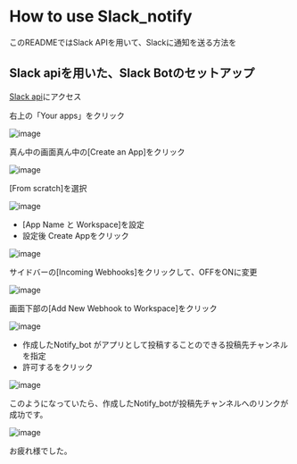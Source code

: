# How to use Slack_notify

このREADMEではSlack APIを用いて、Slackに通知を送る方法を

## Slack apiを用いた、Slack Botのセットアップ

[Slack api](https://api.slack.com)にアクセス

右上の「Your apps」をクリック

![image](https://github.com/Itsuki-2822/ML_Utilities/assets/135577168/c0b2ae97-60ac-4ff8-975f-6ccf925095b7)

真ん中の画面真ん中の[Create an App]をクリック

![image](https://github.com/Itsuki-2822/ML_Utilities/assets/135577168/48972444-c128-4c52-91a0-6d18288daa47)

[From scratch]を選択

![image](https://github.com/Itsuki-2822/ML_Utilities/assets/135577168/2ebb6a54-a3b5-46b9-b511-6db28743cec2)

- [App Name と Workspace]を設定
- 設定後 Create Appをクリック

![image](https://github.com/Itsuki-2822/ML_Utilities/assets/135577168/943f4916-c59b-4758-8268-2dd9aefe6cf4)

サイドバーの[Incoming Webhooks]をクリックして、OFFをONに変更

![image](https://github.com/Itsuki-2822/ML_Utilities/assets/135577168/6195b842-ae19-4106-8890-e784592f7e0d)

画面下部の[Add New Webhook to Workspace]をクリック

![image](https://github.com/Itsuki-2822/ML_Utilities/assets/135577168/299ed31c-e81d-4617-81c0-40e578fb82ad)

- 作成したNotify_bot がアプリとして投稿することのできる投稿先チャンネルを指定
- 許可するをクリック

![image](https://github.com/Itsuki-2822/ML_Utilities/assets/135577168/f058c499-1f97-4e0b-a54c-52618f215d96)

このようになっていたら、作成したNotify_botが投稿先チャンネルへのリンクが成功です。

![image](https://github.com/Itsuki-2822/ML_Utilities/assets/135577168/b3375ce2-5c53-4a83-9f88-8cb7308f1ee1)

お疲れ様でした。
